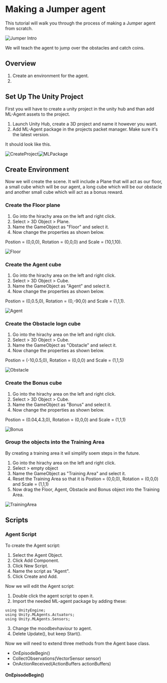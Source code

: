 # Making a Jumper agent

This tutorial will walk you through the process of making a Jumper agent from scratch.

![Jumper Intro](/images/Jumper_intro.png)

We will teach the agent to jump over the obstacles and catch coins.

## Overview

1. Create an environment for the agent.
2.

## Set Up The Unity Project

First you will have to create a unity project in the unity hub and than add ML-Agent assets to the project.

1. Launch Unity Hub, create a 3D project and name it however you want.
2. Add ML-Agent package in the projects packet manager. Make sure it's the latest version.

It should look like this.

![CreateProject](/images/CreateProject.png)![MLPackage](/images/MLPackage.png)

## Create Environment

Now we will create the scene. It will include a Plane that will act as our floor, a small cube which will be our agent, a long cube which will be our obstacle and another small cube which will act as a bonus reward.

### Create the Floor plane

1. Go into the hirachy area on the left and right click.
2. Select > 3D Object > Plane.
3. Name the GameObject as "Floor" and select it.
4. Now change the properties as shown below.

Postion = (0,0,0), Rotation = (0,0,0) and Scale = (10,1,10).

![Floor](/images/Floor.png)

### Create the Agent cube

1. Go into the hirachy area on the left and right click.
2. Select > 3D Object > Cube.
3. Name the GameObject as "Agent" and select it.
4. Now change the properties as shown below.

Postion = (0,0.5,0), Rotation = (0,-90,0) and Scale = (1,1,1).

![Agent](/images/Agent.png)

### Create the Obstacle logn cube

1. Go into the hirachy area on the left and right click.
2. Select > 3D Object > Cube.
3. Name the GameObject as "Obstacle" and select it.
4. Now change the properties as shown below.

Postion = (-10,0.5,0), Rotation = (0,0,0) and Scale = (1,1,5)

![Obstacle](/images/Obstacle.png)

### Create the Bonus cube

1. Go into the hirachy area on the left and right click.
2. Select > 3D Object > Cube.
3. Name the GameObject as "Bonus" and select it.
4. Now change the properties as shown below.

Postion = (0.04,4.3,0), Rotation = (0,0,0) and Scale = (1,1,1)

![Bonus](/images/Bonus.png)

### Group the objects into the Training Area

By creating a training area it wil simplify soem steps in the future.

1. Go into the hirachy area on the left and right click.
2. Select > empty object
3. Name the GameObject as "Training Area" and select it.
4. Reset the Training Area so that it is Postion = (0,0,0), Rotation = (0,0,0) and Scale = (1,1,1)
5. Now drag the Floor, Agent, Obstacle and Bonus object into the Training Area.

![TrainingArea](/images/TrainingArea.png)

## Scripts

### Agent Script

To create the Agent script:

1. Select the Agent Object.
2. Click Add Component.
3. Click New Script.
4. Name the script as "Agent".
5. Click Create and Add.

Now we will edit the Agent script:

1. Double click the agent script to open it.
2. Import the needed ML-agent package by adding these:

```
using UnityEngine;
using Unity.MLAgents.Actuators;
using Unity.MLAgents.Sensors;
```

3. Change the moodbevhaviour to agent.
4. Delete Update(), but keep Start().

Now we will need to extend three methods from the Agent base class.

- OnEpisodeBegin()
- CollectObservations(VectorSensor sensor)
- OnActionReceived(ActionBuffers actionBuffers)

#### OnEpisodeBegin()
